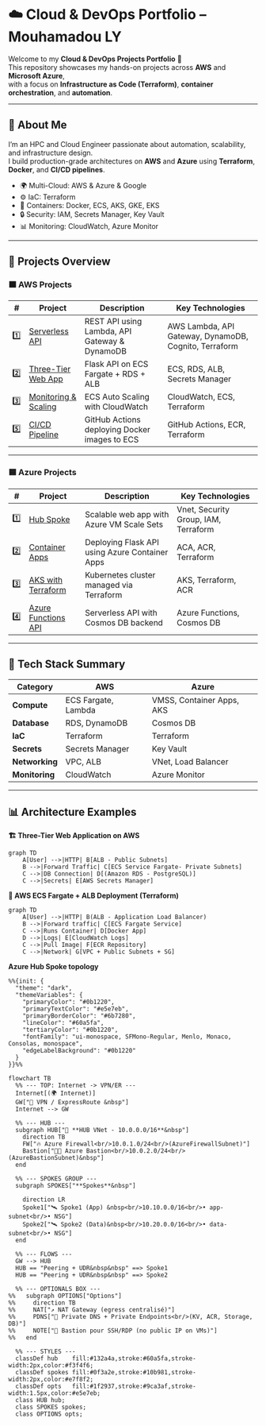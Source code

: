 # ☁️ Cloud & DevOps Portfolio – Mouhamadou LY

Welcome to my **Cloud & DevOps Projects Portfolio** 👋  
This repository showcases my hands-on projects across **AWS** and **Microsoft Azure**,  
with a focus on **Infrastructure as Code (Terraform)**, **container orchestration**, and **automation**.

---

## 🧠 About Me

I’m an HPC and Cloud Engineer passionate about automation, scalability, and infrastructure design.  
I build production-grade architectures on **AWS** and **Azure** using **Terraform**, **Docker**, and **CI/CD pipelines**.

- 🌍 Multi-Cloud: AWS & Azure & Google 
- ⚙️ IaC: Terraform  
- 🐳 Containers: Docker, ECS, AKS, GKE, EKS  
- 🔒 Security: IAM, Secrets Manager, Key Vault  
- 📊 Monitoring: CloudWatch, Azure Monitor  

---

## 🚀 Projects Overview

### 🟧 AWS Projects

| # | Project | Description | Key Technologies |
|---|----------|--------------|------------------|
| 1️⃣ | [Serverless API](https://github.com/lamine93/aws-lambda-serverless) | REST API using Lambda, API Gateway & DynamoDB | AWS Lambda, API Gateway, DynamoDB, Cognito, Terraform |
| 2️⃣ | [Three-Tier Web App](https://github.com/lamine93/aws-three-thier-app) | Flask API on ECS Fargate + RDS + ALB | ECS, RDS, ALB, Secrets Manager |
| 3️⃣ | [Monitoring & Scaling](./aws/04-monitoring) | ECS Auto Scaling with CloudWatch | CloudWatch, ECS, Terraform |
| 5️⃣ | [CI/CD Pipeline](https://github.com/lamine93/aws-ecs-fargate) | GitHub Actions deploying Docker images to ECS | GitHub Actions, ECR, Terraform |

---

### 🟦 Azure Projects

| # | Project | Description | Key Technologies |
|---|----------|--------------|------------------|
| 1️⃣ | [Hub Spoke](https://github.com/lamine93/vnet-demo) | Scalable web app with Azure VM Scale Sets | Vnet, Security Group, IAM, Terraform |
| 2️⃣ | [Container Apps](https://github.com/lamine93/container-app) | Deploying Flask API using Azure Container Apps | ACA, ACR, Terraform |
| 3️⃣ | [AKS with Terraform](https://github.com/lamine93/aks-demo) | Kubernetes cluster managed via Terraform | AKS, Terraform, ACR |
| 4️⃣ | [Azure Functions API](https://github.com/lamine93/azure-app-function-v2) | Serverless API with Cosmos DB backend | Azure Functions, Cosmos DB |

---

## 🧰 Tech Stack Summary

| Category | AWS | Azure |
|-----------|-----|--------|
| **Compute** | ECS Fargate, Lambda | VMSS, Container Apps, AKS |
| **Database** | RDS, DynamoDB | Cosmos DB |
| **IaC** | Terraform | Terraform |
| **Secrets** | Secrets Manager | Key Vault |
| **Networking** | VPC, ALB | VNet, Load Balancer |
| **Monitoring** | CloudWatch | Azure Monitor |

---

## 📊 Architecture Examples

 **🏗️ Three-Tier Web Application on AWS**

```mermaid
graph TD
    A[User] -->|HTTP| B[ALB - Public Subnets]
    B -->|Forward Traffic| C[ECS Service Fargate- Private Subnets]
    C -->|DB Connection| D[(Amazon RDS - PostgreSQL)]
    C -->|Secrets| E[AWS Secrets Manager]
```

**🚀 AWS ECS Fargate + ALB Deployment (Terraform)**

```mermaid
graph TD
    A[User] -->|HTTP| B(ALB - Application Load Balancer)
    B -->|Forward traffic| C[ECS Fargate Service]
    C -->|Runs Container| D[Docker App]
    D -->|Logs| E[CloudWatch Logs]
    C -->|Pull Image| F[ECR Repository]
    C -->|Network| G[VPC + Public Subnets + SG]
```

**Azure Hub Spoke topology**


```mermaid
%%{init: {
  "theme": "dark",
  "themeVariables": {
    "primaryColor": "#0b1220",
    "primaryTextColor": "#e5e7eb",
    "primaryBorderColor": "#6b7280",
    "lineColor": "#60a5fa",
    "tertiaryColor": "#0b1220",
    "fontFamily": "ui-monospace, SFMono-Regular, Menlo, Monaco, Consolas, monospace",
    "edgeLabelBackground": "#0b1220"
  }
}}%%

flowchart TB
  %% --- TOP: Internet -> VPN/ER ---
  Internet[(🌍 Internet)]
  GW["🔐 VPN / ExpressRoute &nbsp"]
  Internet --> GW

  %% --- HUB ---
  subgraph HUB["💠 **HUB VNet - 10.0.0.0/16**&nbsp"]
    direction TB
    FW["🔥 Azure Firewall<br/>10.0.1.0/24<br/>(AzureFirewallSubnet)"]
    Bastion["🧑‍💻 Azure Bastion<br/>10.0.2.0/24<br/>(AzureBastionSubnet)&nbsp"]
  end

  %% --- SPOKES GROUP ---
  subgraph SPOKES["**Spokes**&nbsp"]
    
    direction LR
    Spoke1["🛰️ Spoke1 (App) &nbsp<br/>10.10.0.0/16<br/>• app-subnet<br/>• NSG"]
    Spoke2["🛰️ Spoke2 (Data)&nbsp<br/>10.20.0.0/16<br/>• data-subnet<br/>• NSG"]
  end

  %% --- FLOWS ---
  GW --> HUB
  HUB == "Peering + UDR&nbsp&nbsp" ==> Spoke1
  HUB == "Peering + UDR&nbsp&nbsp" ==> Spoke2

  %% --- OPTIONALS BOX ---
%%   subgraph OPTIONS["Options"]
%%     direction TB
%%     NAT["↗️ NAT Gateway (egress centralisé)"]
%%     PDNS["📛 Private DNS + Private Endpoints<br/>(KV, ACR, Storage, DB)"]
%%     NOTE["🔭 Bastion pour SSH/RDP (no public IP on VMs)"]
%%   end

  %% --- STYLES ---
  classDef hub    fill:#132a4a,stroke:#60a5fa,stroke-width:2px,color:#f3f4f6;
  classDef spokes fill:#0f3a2e,stroke:#10b981,stroke-width:2px,color:#e7f8f2;
  classDef opts   fill:#1f2937,stroke:#9ca3af,stroke-width:1.5px,color:#e5e7eb;
  class HUB hub;
  class SPOKES spokes;
  class OPTIONS opts;
```
